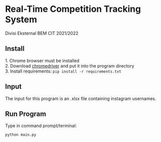 <h1>Real-Time Competition Tracking System</h1>
Divisi Eksternal BEM CIT 2021/2022 <br>

<h2>Install</h2>
1. Chrome browser must be installed <br>
2. Download <a href="https://sites.google.com/a/chromium.org/chromedriver/" rel="nofollow">chromedriver</a> and put it into  the program directory <br>
3. Install requirements: <code>pip install -r requirements.txt </code> <br>

<h2>Input</h2>
The input for this program is an .xlsx file containing instagram usernames. 

<h2>Run Program</h2>
Type in command prompt/terminal:<br>

```
python main.py 
```
